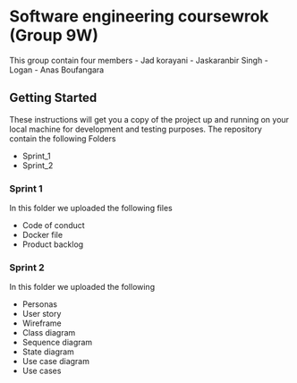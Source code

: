 # Software engineering coursewrok (Group 9W)

This group contain four members
    - Jad korayani
    - Jaskaranbir Singh
    - Logan
    - Anas Boufangara


## Getting Started

These instructions will get you a copy of the project up and running on your local machine for development and testing purposes.
The repository contain the following Folders
* Sprint_1
* Sprint_2

### Sprint 1

In this folder we uploaded the following files
* Code of conduct
* Docker file
* Product backlog


### Sprint 2

In this folder we uploaded the following 
* Personas
* User story
* Wireframe
* Class diagram
* Sequence diagram
* State diagram
* Use case diagram
* Use cases

